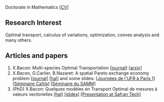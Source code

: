 Doctorate in Mathematics [<a href="https://baconxavier.github.io/pdf/CVgit.pdf" target="_blank">CV</a>]

## Research Interest

Optimal transport, calculus of variations, optimization, convex analysis and many others.

## Articles and papers

1. X.Bacon: Multi-species Optimal Transportation [[journal]](https://link.springer.com/article/10.1007/s10957-019-01590-z) [[arxiv]](https://arxiv.org/pdf/1901.04765.pdf)
2. X.Bacon, G.Carlier, B.Nazaret: A spatial Pareto exchange economy problem [[journal]](https://link.springer.com/epdf/10.1007/s00245-022-09947-z?sharing_token=kDiygxG1Y8rPVKYg6xRRjve4RwlQNchNByi7wbcMAY41748Q_Mynh6TPdpt0xuv6-3o3SQv6aij8n6yQL5eVOMqjmN1o9Xun4VmbNFBtsuURjTVaqQ4K6Qiq0981RDepHLAAIS2W5y7wkUtjuMhGumTxfWyJHe3linFnROOrAOw%3D) [[hal]](https://hal.science/hal-03480323/file/BCN_Pareto_AMO.pdf)
and some slides: <a href="https://baconxavier.github.io/pdf/ParetoParis1.pdf" target="_blank">[Journées de l'UFR à Paris 1]</a> <a href="https://baconxavier.github.io/pdf/ParetoCalVa.pdf" target="_blank">[Séminaire CalVa]</a> <a href="https://baconxavier.github.io/pdf/ParetoSAMM.pdf" target="_blank">[Séminaire du SAMM]</a>
3. (PhD) X.Bacon: Quelques modèles en Transport Optimal de mesures à valeurs vectorielles [[hal]](https://hal.science/tel-03913931/document) <a href="https://baconxavier.github.io/pdf/SoutenanceFr.pdf" target="_blank">[slides]</a> <a href="https://baconxavier.github.io/pdf/Safran_presentation.pdf" target="_blank">[Presentation at Safran Tech]</a>
